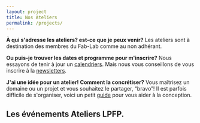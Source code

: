 ```yaml
---
layout: project
title: Nos Ateliers
permalink: /projects/
---
```


**À qui s'adresse les ateliers? est-ce que je peux venir?**
Les ateliers sont à destination des membres du Fab-Lab comme au non adhérant.

**Ou puis-je trouver les dates et programme pour m'inscrire?**
Nous essayons de tenir à jour un [calendriers](/#). Mais nous vous conseillons de vous inscrire à la [newsletters](/#).

**J'ai une idée pour un atelier! Comment la concrétiser?**
Vous maîtrisez un domaine ou un projet et vous souhaitez le partager, “bravo”!
Il est parfois difficile de s'organiser, voici un petit <a href='https://github.com/LPFP/ateliers' target='blank'><i class="fa fa-external-link-square"></i> guide</a> pour vous aider à la conception.

## Les événements Ateliers LPFP.
